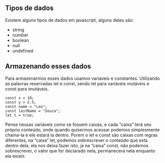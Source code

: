## Tipos de dados

Existem alguns tipos de dados em javascript, alguns deles são:

- string
- number
- boolean
- null
- undefined

## Armazenando esses dados

Para armazenarmos esses dados usamos variaveis e constantes. Utilizando as palavras reservadas let e const, sendo let para variáveis mutáveis e const para imutáveis.

```JS
const x = 10;  
const y = 2.5;  
const name = "Leo";  
const lastName = "Souza";  
let t = true;
```

Pense nessas variáveis como se fossem caixas, e cada “caixa” terá seu próprio conteúdo, onde quando quisermos acessar podemos simplesmente chama-la e ele estará la dentro. Porem o let e const são caixas com regras diferentes, na “caixa” let, podemos sobrescrever o conteúdo que esta dentro dela, ela nos deixa fazer isto, ja na “caixa” const, não podemos sobrescrever, o valor que for declarado nela, permanecera nela enquanto ela existir.